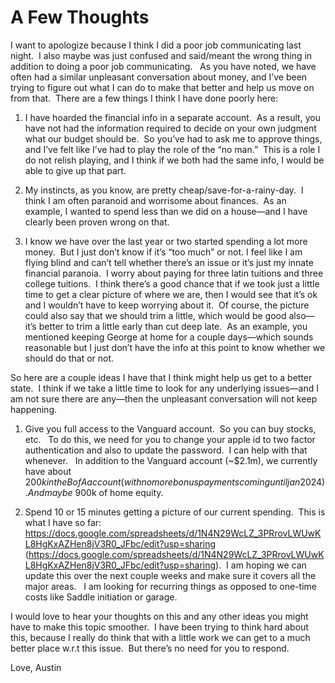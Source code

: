 # A Few Thoughts


I want to apologize because I think I did a poor job communicating last night.  I also maybe was just confused and said/meant the wrong thing in addition to doing a poor job communicating.   As you have noted, we have often had a similar unpleasant conversation about money, and I’ve been trying to figure out what I can do to make that better and help us move on from that.  There are a few things I think I have done poorly here: 

1. I have hoarded the financial info in a separate account.  As a result, you have not had the information required to decide on your own judgment what our budget should be.  So you’ve had to ask me to approve things, and I’ve felt like I’ve had to play the role of the “no man.”  This is a role I do not relish playing, and I think if we both had the same info, I would be able to give up that part.

1. My instincts, as you know, are pretty cheap/save-for-a-rainy-day.  I think I am often paranoid and worrisome about finances.  As an example, I wanted to spend less than we did on a house—and I have clearly been proven wrong on that.   


1. I know we have over the last year or two started spending a lot more money.  But I just don’t know if it’s “too much” or not.  I feel like I am flying blind and can’t tell whether there’s an issue or it’s just my innate financial paranoia.  I worry about paying for three latin tuitions and three college tuitions.  I think there’s a good chance that if we took just a little time to get a clear picture of where we are, then I would see that it’s ok and I wouldn’t have to keep worrying about it.  Of course, the picture could also say that we should trim a little, which would be good also—it’s better to trim a little early than cut deep late.  As an example, you mentioned keeping George at home for a couple days—which sounds reasonable but I just don’t have the info at this point to know whether we should do that or not.


So here are a couple ideas I have that I think might help us get to a better state.  I think if we take a little time to look for any underlying issues—and I am not sure there are any—then the unpleasant conversation will not keep happening. 

1. Give you full access to the Vanguard account.  So you can buy stocks, etc.   To do this, we need for you to change your apple id to two factor authentication and also to update the password.  I can help with that whenever.   In addition to the Vanguard account (~$2.1m), we currently have about $200k in the BofA account (with no more bonus payments coming until jan 2024).   And maybe ~$900k of home equity.

1. Spend 10 or 15 minutes getting a picture of our current spending.  This is what I have so far: https://docs.google.com/spreadsheets/d/1N4N29WcLZ_3PRrovLWUwKL8HgKxAZHen8jV3R0_JFbc/edit?usp=sharing (https://docs.google.com/spreadsheets/d/1N4N29WcLZ_3PRrovLWUwKL8HgKxAZHen8jV3R0_JFbc/edit?usp=sharing).  I am hoping we can update this over the next couple weeks and make sure it covers all the major areas.   I am looking for recurring things as opposed to one-time costs like Saddle initiation or garage.


I would love to hear your thoughts on this and any other ideas you might have to make this topic smoother.  I have been trying to think hard about this, because I really do think that with a little work we can get to a much better place w.r.t this issue.  But there’s no need for you to respond.

Love,
Austin